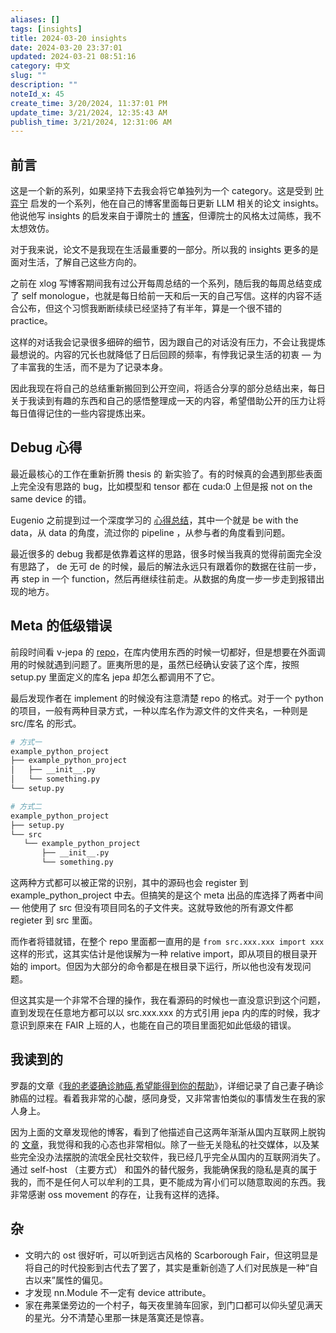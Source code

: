 ```yaml
---
aliases: []
tags: [insights]
title: 2024-03-20 insights
date: 2024-03-20 23:37:01
updated: 2024-03-21 08:51:16
category: 中文
slug: ""
description: ""
noteId_x: 45
create_time: 3/20/2024, 11:37:01 PM
update_time: 3/21/2024, 12:35:43 AM
publish_time: 3/21/2024, 12:31:06 AM
---
```


## 前言

这是一个新的系列，如果坚持下去我会将它单独列为一个 category。这是受到 [叶弈宁](https://yynnyy.cn/) 启发的一个系列，他在自己的博客里面每日更新 LLM 相关的论文 insights。他说他写 insights 的启发来自于谭院士的 [博客](https://twd2.me/)，但谭院士的风格太过简练，我不太想效仿。

对于我来说，论文不是我现在生活最重要的一部分。所以我的 insights 更多的是面对生活，了解自己这些方向的。

之前在 xlog 写博客期间我有过公开每周总结的一个系列，随后我的每周总结变成了 self monologue，也就是每日给前一天和后一天的自己写信。这样的内容不适合公布，但这个习惯我断断续续已经坚持了有半年，算是一个很不错的 practice。

这样的对话我会记录很多细碎的细节，因为跟自己的对话没有压力，不会让我提炼最想说的。内容的冗长也就降低了日后回顾的频率，有悖我记录生活的初衷 — 为了丰富我的生活，而不是为了记录本身。

因此我现在将自己的总结重新搬回到公开空间，将适合分享的部分总结出来，每日关于我读到有趣的东西和自己的感悟整理成一天的内容，希望借助公开的压力让将每日值得记住的一些内容提炼出来。

## Debug 心得

最近最核心的工作在重新折腾 thesis 的 新实验了。有的时候真的会遇到那些表面上完全没有思路的 bug，比如模型和 tensor 都在 cuda:0 上但是报 not on the same device 的错。

Eugenio 之前提到过一个深度学习的 [心得总结](https://github.com/jbhuang0604/awesome-tips)，其中一个就是 be with the data，从 data 的角度，流过你的 pipeline ，从参与者的角度看到问题。

最近很多的 debug 我都是依靠着这样的思路，很多时候当我真的觉得前面完全没有思路了， de 无可 de 的时候，最后的解法永远只有跟着你的数据在往前一步，再 step in 一个 function，然后再继续往前走。从数据的角度一步一步走到报错出现的地方。

## Meta 的低级错误

前段时间看 v-jepa 的 [repo](https://github.com/facebookresearch/jepa)，在库内使用东西的时候一切都好，但是想要在外面调用的时候就遇到问题了。匪夷所思的是，虽然已经确认安装了这个库，按照 setup.py 里面定义的库名 jepa 却怎么都调用不了它。

最后发现作者在 implement 的时候没有注意清楚 repo 的格式。对于一个 python 的项目，一般有两种目录方式，一种以库名作为源文件的文件夹名，一种则是 src/库名 的形式。

```bash
# 方式一
example_python_project  
├── example_python_project  
│   ├── __init__.py  
│   └── something.py  
└── setup.py

# 方式二
example_python_project  
├── setup.py  
└── src  
   └── example_python_project  
       ├── __init__.py  
       └── something.py
```

这两种方式都可以被正常的识别，其中的源码也会 register 到 example_python_project 中去。但搞笑的是这个 meta 出品的库选择了两者中间 — 他使用了 src 但没有项目同名的子文件夹。这就导致他的所有源文件都 regieter 到 src 里面。

而作者将错就错，在整个 repo 里面都一直用的是 `from src.xxx.xxx import xxx` 这样的形式，这其实估计是他误解为一种 relative import，即从项目的根目录开始的 import。但因为大部分的命令都是在根目录下运行，所以他也没有发现问题。

但这其实是一个非常不合理的操作，我在看源码的时候也一直没意识到这个问题，直到发现在任意地方都可以以 src.xxx.xxx 的方式引用 jepa 内的库的时候，我才意识到原来在 FAIR 上班的人，也能在自己的项目里面犯如此低级的错误。

## 我读到的

罗磊的文章《[我的老婆确诊肺癌,希望能得到你的帮助](https://luolei.org/fighting-cancer)》，详细记录了自己妻子确诊肺癌的过程。看着我非常的心酸，感同身受，又非常害怕类似的事情发生在我的家人身上。

因为上面的文章发现他的博客，看到了他描述自己这两年渐渐从国内互联网上脱钩的 [文章](https://luolei.org/personal-decoupling-cybersecurity)，我觉得和我的心态也非常相似。除了一些无关隐私的社交媒体，以及某些完全没办法摆脱的流氓全民社交软件，我已经几乎完全从国内的互联网消失了。通过 self-host （主要方式） 和国外的替代服务，我能确保我的隐私是真的属于我的，而不是任何人可以牟利的工具，更不能成为宵小们可以随意取阅的东西。我非常感谢 oss movement 的存在，让我有这样的选择。

## 杂

- 文明六的 ost 很好听，可以听到远古风格的 Scarborough Fair，但这明显是将自己的时代投影到古代去了罢了，其实是重新创造了人们对民族是一种“自古以来”属性的偏见。
- 才发现 nn.Module 不一定有 device attribute。
- 家在弗莱堡旁边的一个村子，每天夜里骑车回家，到门口都可以仰头望见满天的星光。分不清楚心里那一抹是落寞还是惊喜。